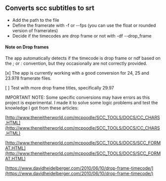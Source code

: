 ## Converts scc subtitles to srt
- Add the path to the file
- Define the framerate with -f or --fps (you can use the float or rounded version of framerates)
- Decide if the timecodes are drop frame or not with -df --drop_frame


#### Note on Drop frames
The app automatically detects if the timecode is drop frame or ndf based on the *;* or *:* convention, but they occasionally are not correctly provided.


[x] The app is currently working with a good conversion for 24, 25 and 23.978 framerate files.

[ ] Test with more drop frame titles, specifically 29.97



IMPORTANT NOTE: Some specific conversions may have errors as this project is experimental. I made it to solve some logic problems and test the knowledge I got from these articles:

[http://www.theneitherworld.com/mcpoodle/SCC_TOOLS/DOCS/CC_CHARS.HTML](http://www.theneitherworld.com/mcpoodle/SCC_TOOLS/DOCS/CC_CHARS.HTML)

[http://www.theneitherworld.com/mcpoodle/SCC_TOOLS/DOCS/SCC_FORMAT.HTML](http://www.theneitherworld.com/mcpoodle/SCC_TOOLS/DOCS/SCC_FORMAT.HTML)

[https://www.davidheidelberger.com/2010/06/10/drop-frame-timecode/](https://www.davidheidelberger.com/2010/06/10/drop-frame-timecode/)
